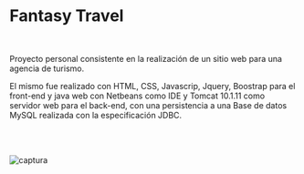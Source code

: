 # Fantasy Travel

<br>

Proyecto personal consistente en la realización de un sitio web para una agencia de turismo. 

El mismo fue realizado con HTML, CSS, Javascrip, Jquery, Boostrap para el front-end y java web con Netbeans como IDE y Tomcat 10.1.11 como servidor web 
para el back-end, con una persistencia a una Base de datos MySQL realizada con la especificación JDBC.

 <br><br>

![captura](https://github.com/Marl8/Fantasy-travel-java/assets/116129705/11f202ee-96f5-49c8-b873-81090b139ddf)
